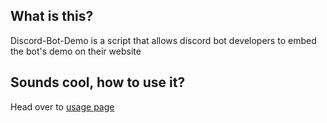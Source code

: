 ## What is this?

Discord-Bot-Demo is a script that allows discord bot developers to embed the bot's demo on their website

## Sounds cool, how to use it?

Head over to [usage page](/docs/usage)